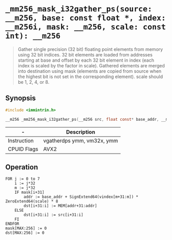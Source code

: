 `_mm256_mask_i32gather_ps(source: __m256, base: const float *, index: __m256i, mask: __m256, scale: const int): __m256`
==============================================================================

> Gather single precision (32 bit) floating point elements from memory using 32 bit indices. 32 bit elements are loaded from addresses starting at base and offset by each 32 bit element in index (each index is scaled by the factor in scale). Gathered elements are merged into destination using mask (elements are copied from source when the highest bit is not set in the corresponding element). scale should be 1, 2, 4, or 8.

## Synopsis

```c
#include <immintrin.h>

__m256 _mm256_mask_i32gather_ps(__m256 src, float const* base_addr, __m256i vindex, __m256 mask, const int scale);
```

| -           | Description                |
| ----------- | -------------------------- |
| Instruction | vgatherdps ymm, vm32x, ymm |
| CPUID Flags | AVX2                       |

## Operation

```
FOR j := 0 to 7
	i := j*32
	m := j*32
	IF mask[i+31]
		addr := base_addr + SignExtend64(vindex[m+31:m]) * ZeroExtend64(scale) * 8
		dst[i+31:i] := MEM[addr+31:addr]
	ELSE
		dst[i+31:i] := src[i+31:i]
	FI
ENDFOR
mask[MAX:256] := 0
dst[MAX:256] := 0
```

